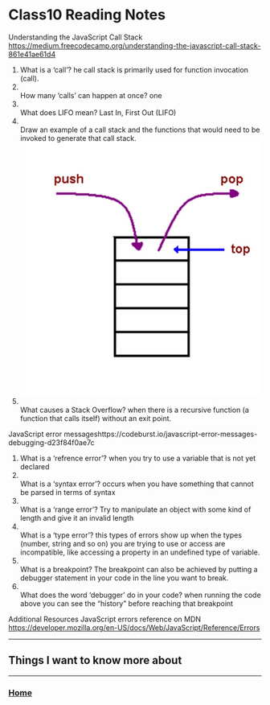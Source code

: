 # Class10 Reading Notes

Understanding the JavaScript Call Stack https://medium.freecodecamp.org/understanding-the-javascript-call-stack-861e41ae61d4
<ol><li>What is a ‘call’?
he call stack is primarily used for function invocation (call).
<li></li>How many ‘calls’ can happen at once?
one
<li></li>What does LIFO mean?
Last In, First Out (LIFO)
<li></li>Draw an example of a call stack and the functions that would need to be invoked to generate that call stack.
<img src="img/2022-03-24_22-10-03 call stack.jpg">
<li></li>What causes a Stack Overflow?
when there is a recursive function (a function that calls itself) without an exit point.
</li>
</ol>
JavaScript error messageshttps://codeburst.io/javascript-error-messages-debugging-d23f84f0ae7c
<ol><li>What is a ‘refrence error’?
when you try to use a variable that is not yet declared 
<li></li>What is a ‘syntax error’?
occurs when you have something that cannot be parsed in terms of syntax
<li></li>What is a ‘range error’?
Try to manipulate an object with some kind of length and give it an invalid length 
<li></li>What is a ‘type error’?
this types of errors show up when the types (number, string and so on) you are trying to use or access are incompatible, like accessing a property in an undefined type of variable.
<li></li>What is a breakpoint?
The breakpoint can also be achieved by putting a debugger statement in your code in the line you want to break.

<li></li>What does the word ‘debugger’ do in your code?
when running the code above you can see the “history” before reaching that breakpoint
</li>
</ol>

Additional Resources
JavaScript errors reference on MDN https://developer.mozilla.org/en-US/docs/Web/JavaScript/Reference/Errors

----

## Things I want to know more about


---

### [Home](https://github.com/MISalz/301_Reading_Notes)